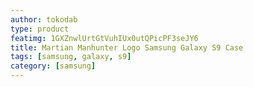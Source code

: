 ```yaml
---
author: tokodab
type: product
featimg: 1GXZnwlUrtGtVuhIUx0utQPicPF3seJY6
title: Martian Manhunter Logo Samsung Galaxy S9 Case
tags: [samsung, galaxy, s9]
category: [samsung]
---
```

